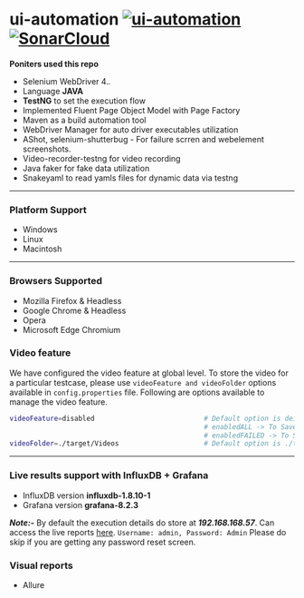 # ui-automation [![ui-automation](https://github.com/shaikbikarsha/ui-automation/actions/workflows/maven.yml/badge.svg)](https://github.com/shaikbikarsha/ui-automation/actions) [![SonarCloud](https://sonarcloud.io/images/project_badges/sonarcloud-orange.svg)](https://sonarcloud.io/summary/new_code?id=shaikbikarsha_ui-automation)

**Poniters used this repo**
- Selenium WebDriver 4.*.*
- Language **JAVA**
- **TestNG** to set the execution flow
- Implemented Fluent Page Object Model with Page Factory
- Maven as a build automation tool
- WebDriver Manager for auto driver executables utilization
- AShot, selenium-shutterbug - For failure scrren and webelement screenshots. 
- Video-recorder-testng for video recording
- Java faker for fake data utilization
- Snakeyaml to read yamls files for dynamic data via testng
---

### Platform Support
- Windows
- Linux
- Macintosh
---

### Browsers Supported
- Mozilla Firefox & Headless
- Google Chrome & Headless
- Opera
- Microsoft Edge Chromium

### Video feature
We have configured the video feature at global level. To store the video for a particular testcase, please use `videoFeature and videoFolder` options available in `config.properties` file. Following are options available to manage the video feature.
```sh
videoFeature=disabled                           # Default option is deisabled and it is for not to save the video
                                                # enabledALL -> To Save recorded video for All test case. Stored in "./target/Videos"
                                                # enabledFAILED -> To Save recorded video for ONLY FAILED test case. Stored in "./target/Videos"
videoFolder=./target/Videos                     # Default option is ./target/Videos. We can alter the lopcation If we want.
```
---

### Live results support with InfluxDB + Grafana
- InfluxDB version **influxdb-1.8.10-1**
- Grafana version **grafana-8.2.3**

***Note:-*** By default the execution details do store at ***192.168.168.57***. Can access the live reports [here](http://localhost:3000/d/M2A3v37Gz/automation-execution-stats?orgId=1&refresh=10s). `Username: admin, Password: Admin` Please do skip if you are getting any password reset screen.

### Visual reports
- Allure
